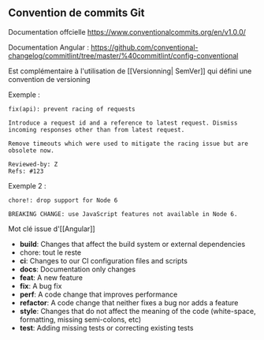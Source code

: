 ## Convention de commits Git
Documentation offcielle
https://www.conventionalcommits.org/en/v1.0.0/

Documentation Angular :
https://github.com/conventional-changelog/commitlint/tree/master/%40commitlint/config-conventional

Est complémentaire à l'utilisation de [[Versionning| SemVer]] qui défini une convention de versioning 

Exemple : 

```
fix(api): prevent racing of requests

Introduce a request id and a reference to latest request. Dismiss
incoming responses other than from latest request.

Remove timeouts which were used to mitigate the racing issue but are
obsolete now.

Reviewed-by: Z
Refs: #123
```

Exemple 2 :
```
chore!: drop support for Node 6

BREAKING CHANGE: use JavaScript features not available in Node 6.
```

Mot clé issue d'[[Angular]]
-   **build**: Changes that affect the build system or external dependencies
- chore: tout le reste
-   **ci**: Changes to our CI configuration files and scripts 
-   **docs**: Documentation only changes
-   **feat**: A new feature
-   **fix**: A bug fix
-   **perf**: A code change that improves performance
-   **refactor**: A code change that neither fixes a bug nor adds a feature
-   **style**: Changes that do not affect the meaning of the code (white-space, formatting, missing semi-colons, etc)
-   **test**: Adding missing tests or correcting existing tests


